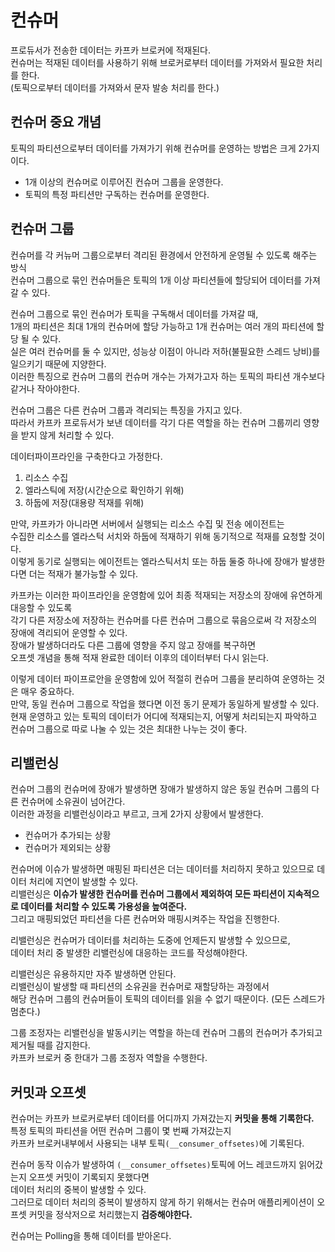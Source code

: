 # 컨슈머 
프로듀서가 전송한 데이터는 카프카 브로커에 적재된다.     
컨슈머는 적재된 데이터를 사용하기 위해 브로커로부터 데이터를 가져와서 필요한 처리를 한다.    
(토픽으로부터 데이터를 가져와서 문자 발송 처리를 한다.)     
  

## 컨슈머 중요 개념 

토픽의 파티션으로부터 데이터를 가져가기 위해 컨슈머를 운영하는 방법은 크게 2가지이다.  

* 1개 이상의 컨슈머로 이루어진 컨슈머 그룹을 운영한다.     
* 토픽의 특정 파티션만 구독하는 컨슈머를 운영한다.    

## 컨슈머 그룹  

컨슈머를 각 커뉴머 그룹으로부터 격리된 환경에서 안전하게 운영될 수 있도록 해주는 방식          
컨슈머 그룹으로 묶인 컨슈머들은 토픽의 1개 이상 파티션들에 할당되어 데이터를 가져갈 수 있다.      

컨슈머 그룹으로 묶인 컨슈머가 토픽을 구독해서 데이터를 가져갈 때,   
1개의 파티션은 최대 1개의 컨슈머에 할당 가능하고 1개 컨슈머는 여러 개의 파티션에 할당 될 수 있다.    
실은 여러 컨슈머를 둘 수 있지만, 성능상 이점이 아니라 저하(불필요한 스레드 낭비)를 일으키기 때문에 지양한다.    
이러한 특징으로 컨슈머 그룹의 컨슈머 개수는 가져가고자 하는 토픽의 파티션 개수보다 같거나 작아야한다.   

컨슈머 그룹은 다른 컨슈머 그룹과 격리되는 특징을 가지고 있다.   
따라서 카프카 프로듀서가 보낸 데이터를 각기 다른 역할을 하는 컨슈머 그룹끼리 영향을 받지 않게 처리할 수 있다.  

데이터파이프라인을 구축한다고 가정한다.   

1. 리소스 수집
2. 엘라스틱에 저장(시간순으로 확인하기 위해)  
3. 하둡에 저장(대용량 적재를 위해)    

만약, 카프카가 아니라면 서버에서 실행되는 리소스 수집 및 전송 에이전트는         
수집한 리소스를 엘라스턱 서치와 하둡에 적재하기 위해 동기적으로 적재를 요청할 것이다.        
이렇게 동기로 실행되는 에이전트는 엘라스틱서치 또는 하둡 둘중 하나에 장애가 발생한다면 더는 적재가 불가능할 수 있다.    

카프카는 이러한 파이프라인을 운영함에 있어 최종 적재되는 저장소의 장애에 유연하게 대응할 수 있도록     
각기 다른 저장소에 저장하는 컨슈머를 다른 컨슈머 그룹으로 묶음으로써 각 저장소의 장애에 격리되어 운영할 수 있다.    
장애가 발생하더라도 다른 그룹에 영향을 주지 않고 장애를 복구하면     
오프셋 개념을 통해 적재 완료한 데이터 이후의 데이터부터 다시 읽는다.   

이렇게 데이터 파이프로안을 운영함에 있어 적절히 컨슈머 그룹을 분리하여 운영하는 것은 매우 중요하다.  
만약, 동일 컨슈머 그룹으로 작업을 했다면 이전 동기 문제가 동일하게 발생할 수 있다.     
현재 운영하고 있는 토픽의 데이터가 어디에 적재되는지, 어떻게 처리되는지 파악하고     
컨슈머 그룹으로 따로 나눌 수 있는 것은 최대한 나누는 것이 좋다.  

## 리밸런싱 

컨슈머 그룹의 컨슈머에 장애가 발생하면 장애가 발생하지 않은 동일 컨슈머 그룹의 다른 컨슈머에 소유권이 넘어간다.       
이러한 과정을 리밸런싱이라고 부르고, 크게 2가지 상황에서 발생한다.   

* 컨슈머가 추가되는 상황   
* 컨슈머가 제외되는 상황   

컨슈머에 이슈가 발생하면 매핑된 파티션은 더는 데이터를 처리하지 못하고 있으므로 데이터 처리에 지연이 발생할 수 있다.     
리밸런싱은 **이슈가 발생한 컨슈머를 컨슈머 그룹에서 제외하여 모든 파티션이 지속적으로 데이터를 처리할 수 있도록 가용성을 높여준다.**          
그리고 매핑되었던 파티션을 다른 컨슈머와 매핑시켜주는 작업을 진행한다.      
  
리밸런싱은 컨슈머가 데이터를 처리하는 도중에 언제든지 발생할 수 있으므로,     
데이터 처리 중 발생한 리밸런싱에 대응하는 코드를 작성해야한다.      

리밸런싱은 유용하지만 자주 발생하면 안된다.   
리밸런싱이 발생할 때 파티션의 소유권을 컨슈머로 재할당하는 과정에서   
해당 컨슈머 그룹의 컨슈머들이 토픽의 데이터를 읽을 수 없기 때문이다. (모든 스레드가 멈춘다.)  

그룹 조정자는 리밸런싱을 발동시키는 역할을 하는데 컨슈머 그룹의 컨슈머가 추가되고 제거될 때를 감지한다.  
카프카 브로커 중 한대가 그룹 조정자 역할을 수행한다.   

## 커밋과 오프셋 
  
컨슈머는 카프카 브로커로부터 데이터를 어디까지 가져갔는지 **커밋을 통해 기록한다.**       
특정 토픽의 파티션을 어떤 컨슈머 그룹이 몇 번째 가져갔는지     
카프카 브로커내부에서 사용되는 내부 토픽`(__consumer_offsetes)`에 기록된다.       

컨슈머 동작 이슈가 발생하여 `(__consumer_offsetes)`토픽에 어느 레코드까지 읽어갔는지 오프셋 커밋이 기록되지 못했다면   
데이터 처리의 중복이 발생할 수 있다.   
그러므로 데이터 처리의 중복이 발생하지 않게 하기 위해서는 컨슈머 애플리케이션이 오프셋 커밋을 정삭저으로 처리했는지 **검증해야한다.**     









컨슈머는 Polling을 통해 데이터를 받아온다.  
